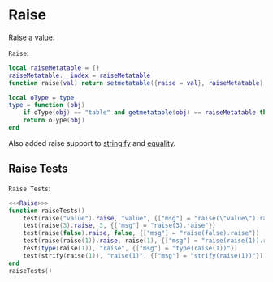 # Raise

Raise a value.

`Raise`:
```lua
local raiseMetatable = {}
raiseMetatable.__index = raiseMetatable
function raise(val) return setmetatable({raise = val}, raiseMetatable) end

local oType = type
type = function (obj)
    if oType(obj) == "table" and getmetatable(obj) == raiseMetatable then return "raise" end
    return oType(obj)
end
```

Also added raise support to [stringify](strify.md) and [equality](equal.md).

## Raise Tests

`Raise Tests`:
```lua
<<<Raise>>>
function raiseTests()
    test(raise("value").raise, "value", {["msg"] = "raise(\"value\").raise"})
    test(raise(3).raise, 3, {["msg"] = "raise(3).raise"})
    test(raise(false).raise, false, {["msg"] = "raise(false).raise"})
    test(raise(raise(1)).raise, raise(1), {["msg"] = "raise(raise(1)).raise"})
    test(type(raise(1)), "raise", {["msg"] = "type(raise(1))"})
    test(strify(raise(1)), "raise(1)", {["msg"] = "strify(raise(1))"})
end
raiseTests()
```
